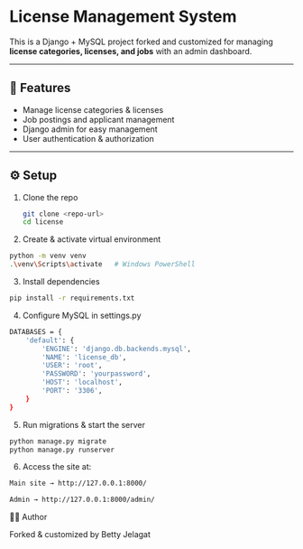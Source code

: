 # License Management System  

This is a Django + MySQL project forked and customized for managing **license categories, licenses, and jobs** with an admin dashboard.  

---

## 🔑 Features  
- Manage license categories & licenses  
- Job postings and applicant management  
- Django admin for easy management  
- User authentication & authorization  

---

## ⚙️ Setup  

1. Clone the repo  
   ```bash
   git clone <repo-url>
   cd license
   ```
2. Create & activate virtual environment
  ```bash
python -m venv venv
.\venv\Scripts\activate   # Windows PowerShell
  ```

3. Install dependencies
 ```bash
pip install -r requirements.txt
  ```

4. Configure MySQL in settings.py
```bash
DATABASES = {
    'default': {
        'ENGINE': 'django.db.backends.mysql',
        'NAME': 'license_db',
        'USER': 'root',
        'PASSWORD': 'yourpassword',
        'HOST': 'localhost',
        'PORT': '3306',
    }
}
```

5. Run migrations & start the server
```bash
python manage.py migrate
python manage.py runserver
```

6. Access the site at:
```bash
Main site → http://127.0.0.1:8000/

Admin → http://127.0.0.1:8000/admin/
```
👩‍💻 Author

Forked & customized by Betty Jelagat

